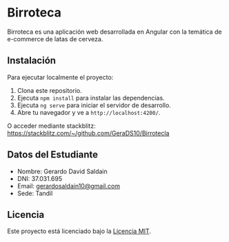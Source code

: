 # Birroteca

Birroteca es una aplicación web desarrollada en Angular con la temática de e-commerce de latas de cerveza.


## Instalación

Para ejecutar localmente el proyecto:

1. Clona este repositorio.
2. Ejecuta `npm install` para instalar las dependencias.
3. Ejecuta `ng serve` para iniciar el servidor de desarrollo.
4. Abre tu navegador y ve a `http://localhost:4200/`.

O acceder mediante stackblitz:
https://stackblitz.com/~/github.com/GeraDS10/Birrotecla

## Datos del Estudiante

- Nombre: Gerardo David Saldain
- DNI: 37.031.695
- Email: gerardosaldain10@gmail.com
- Sede: Tandil


## Licencia

Este proyecto está licenciado bajo la [Licencia MIT](https://opensource.org/licenses/MIT).